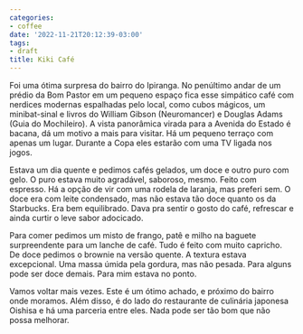 ```yaml
---
categories:
- coffee
date: '2022-11-21T20:12:39-03:00'
tags:
- draft
title: Kiki Café
---
```


Foi uma ótima surpresa do bairro do Ipiranga. No penúltimo andar de um prédio da Bom Pastor em um pequeno espaço fica esse simpático café com nerdices modernas espalhadas pelo local, como cubos mágicos, um minibat-sinal e livros do William Gibson (Neuromancer) e Douglas Adams (Guia do Mochileiro). A vista panorâmica virada para a Avenida do Estado é bacana, dá um motivo a mais para visitar. Há um pequeno terraço com apenas um lugar. Durante a Copa eles estarão com uma TV ligada nos jogos.

Estava um dia quente e pedimos cafés gelados, um doce e outro puro com gelo. O puro estava muito agradável, saboroso, mesmo. Feito com espresso. Há a opção de vir com uma rodela de laranja, mas preferi sem. O doce era com leite condensado, mas não estava tão doce quanto os da Starbucks. Era bem equilibrado. Dava pra sentir o gosto do café, refrescar e ainda curtir o leve sabor adocicado.

Para comer pedimos um misto de frango, patê e milho na baguete surpreendente para um lanche de café. Tudo é feito com muito capricho. De doce pedimos o brownie na versão quente. A textura estava excepcional. Uma massa úmida pela gordura, mas não pesada. Para alguns pode ser doce demais. Para mim estava no ponto.

Vamos voltar mais vezes. Este é um ótimo achado, e próximo do bairro onde moramos. Além disso, é do lado do restaurante de culinária japonesa Oishisa e há uma parceria entre eles. Nada pode ser tão bom que não possa melhorar.
